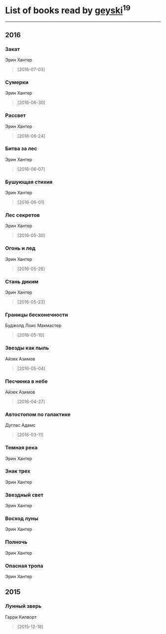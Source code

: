 # List of books read by [geyski](https://vk.com/geyski)<sup>19</sup>
---

## 2016

### Закат
Эрин Хантер
> [2016-07-03] 


### Сумерки
Эрин Хантер
> [2016-06-30] 


### Рассвет
Эрин Хантер
> [2016-06-24] 


### Битва за лес
Эрин Хантер
> [2016-06-07] 


### Бушующая стихия
Эрин Хантер
> [2016-06-01] 


### Лес секретов
Эрин Хантер
> [2016-05-30] 


### Огонь и лед
Эрин Хантер
> [2016-05-26] 


### Стань диким
Эрин Хантер
> [2016-05-23] 


### Границы бесконечности
Буджолд Лоис Макмастер
> [2016-05-10] 


### Звезды как пыль
Айзек Азимов
> [2016-05-04] 


### Песчинка в небе
Айзек Азимов
> [2016-04-27] 


### Автостопом по галактике
Дуглас Адамс
> [2016-03-11] 


### Темная река
Эрин Хантер


### Знак трех
Эрин Хантер


### Звездный свет
Эрин Хантер


### Восход луны
Эрин Хантер


### Полночь
Эрин Хантер


### Опасная тропа
Эрин Хантер



## 2015

### Лунный зверь
Гарри Килворт
> [2015-12-18] 



